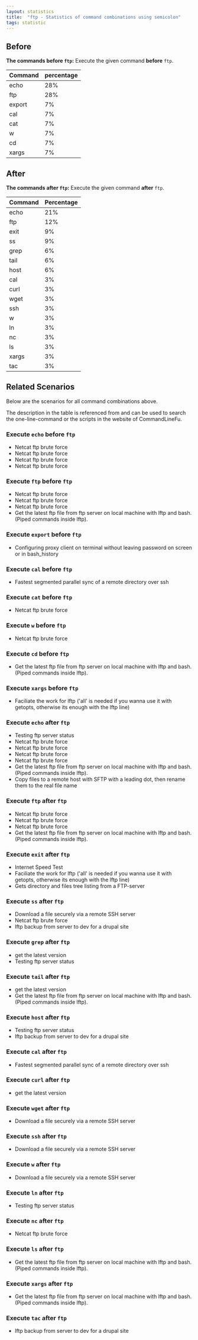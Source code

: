 ```yaml
---
layout: statistics
title:  "ftp - Statistics of command combinations using semicolon"
tags: statistic
---
```


## Before

__The commands before `ftp`:__  Execute the given command __before__ `ftp`.

| Command | percentage |
|--------|--------|
| echo | 28% |
| ftp | 28% |
| export | 7% |
| cal | 7% |
| cat | 7% |
| w | 7% |
| cd | 7% |
| xargs | 7% |



## After

__The commands after `ftp`:__ Execute the given command __after__ `ftp`.

| Command | Percentage | 
|-------|--------|
| echo | 21% |
| ftp | 12% |
| exit | 9% |
| ss | 9% |
| grep | 6% |
| tail | 6% |
| host | 6% |
| cal | 3% |
| curl | 3% |
| wget | 3% |
| ssh | 3% |
| w | 3% |
| ln | 3% |
| nc | 3% |
| ls | 3% |
| xargs | 3% |
| tac | 3% |



## Related Scenarios

Below are the scenarios for all command combinations above.

The description in the table is referenced from and can be used to search the one-line-command or the scripts in the website of CommandLineFu.


### Execute `echo` before `ftp`

- Netcat ftp brute force
- Netcat ftp brute force
- Netcat ftp brute force
- Netcat ftp brute force

            
### Execute `ftp` before `ftp`

- Netcat ftp brute force
- Netcat ftp brute force
- Netcat ftp brute force
- Get the latest ftp file from ftp server on local machine with lftp and bash. (Piped commands inside lftp).

            
### Execute `export` before `ftp`

- Configuring proxy client on terminal without leaving password on screen or in bash_history

            
### Execute `cal` before `ftp`

- Fastest segmented parallel sync of a remote directory over ssh

            
### Execute `cat` before `ftp`

- Netcat ftp brute force

            
### Execute `w` before `ftp`

- Netcat ftp brute force

            
### Execute `cd` before `ftp`

- Get the latest ftp file from ftp server on local machine with lftp and bash. (Piped commands inside lftp).

            
### Execute `xargs` before `ftp`

- Faciliate the work for lftp ('all' is needed if you wanna use it with getopts, otherwise its enough with the lftp line)

            


### Execute `echo` after `ftp`

- Testing ftp server status
- Netcat ftp brute force
- Netcat ftp brute force
- Netcat ftp brute force
- Netcat ftp brute force
- Get the latest ftp file from ftp server on local machine with lftp and bash. (Piped commands inside lftp).
- Copy files to a remote host with SFTP with a leading dot, then rename them to the real file name

            
### Execute `ftp` after `ftp`

- Netcat ftp brute force
- Netcat ftp brute force
- Netcat ftp brute force
- Get the latest ftp file from ftp server on local machine with lftp and bash. (Piped commands inside lftp).

            
### Execute `exit` after `ftp`

- Internet Speed Test
- Faciliate the work for lftp ('all' is needed if you wanna use it with getopts, otherwise its enough with the lftp line)
- Gets directory and files tree listing from a FTP-server

            
### Execute `ss` after `ftp`

- Download a file securely via a remote SSH server
- Netcat ftp brute force
- lftp backup from server to dev for a drupal site

            
### Execute `grep` after `ftp`

- get the latest version
- Testing ftp server status

            
### Execute `tail` after `ftp`

- get the latest version
- Get the latest ftp file from ftp server on local machine with lftp and bash. (Piped commands inside lftp).

            
### Execute `host` after `ftp`

- Testing ftp server status
- lftp backup from server to dev for a drupal site

            
### Execute `cal` after `ftp`

- Fastest segmented parallel sync of a remote directory over ssh

            
### Execute `curl` after `ftp`

- get the latest version

            
### Execute `wget` after `ftp`

- Download a file securely via a remote SSH server

            
### Execute `ssh` after `ftp`

- Download a file securely via a remote SSH server

            
### Execute `w` after `ftp`

- Download a file securely via a remote SSH server

            
### Execute `ln` after `ftp`

- Testing ftp server status

            
### Execute `nc` after `ftp`

- Netcat ftp brute force

            
### Execute `ls` after `ftp`

- Get the latest ftp file from ftp server on local machine with lftp and bash. (Piped commands inside lftp).

            
### Execute `xargs` after `ftp`

- Get the latest ftp file from ftp server on local machine with lftp and bash. (Piped commands inside lftp).

            
### Execute `tac` after `ftp`

- lftp backup from server to dev for a drupal site

            
